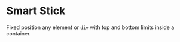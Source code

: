 Smart Stick
=================

Fixed position any element or `div` with top and bottom limits inside a container.
